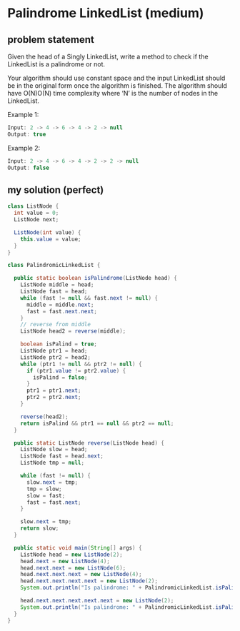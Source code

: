 # Palindrome LinkedList (medium)

## problem statement

Given the head of a Singly LinkedList, write a method to check if the LinkedList is a palindrome or not.

Your algorithm should use constant space and the input LinkedList should be in the original form once the algorithm is finished. The algorithm should have O(N)O(N) time complexity where ‘N’ is the number of nodes in the LinkedList.

Example 1:

```java
Input: 2 -> 4 -> 6 -> 4 -> 2 -> null
Output: true
```

Example 2:

```java
Input: 2 -> 4 -> 6 -> 4 -> 2 -> 2 -> null
Output: false
```

## my solution (perfect)

```java
class ListNode {
  int value = 0;
  ListNode next;

  ListNode(int value) {
    this.value = value;
  }
}

class PalindromicLinkedList {

  public static boolean isPalindrome(ListNode head) {
    ListNode middle = head;
    ListNode fast = head;
    while (fast != null && fast.next != null) {
      middle = middle.next;
      fast = fast.next.next;
    }
    // reverse from middle
    ListNode head2 = reverse(middle);

    boolean isPalind = true;
    ListNode ptr1 = head;
    ListNode ptr2 = head2;
    while (ptr1 != null && ptr2 != null) {
      if (ptr1.value != ptr2.value) {
        isPalind = false;
      }
      ptr1 = ptr1.next;
      ptr2 = ptr2.next;
    }

    reverse(head2);
    return isPalind && ptr1 == null && ptr2 == null;
  }

  public static ListNode reverse(ListNode head) {
    ListNode slow = head;
    ListNode fast = head.next;
    ListNode tmp = null;

    while (fast != null) {
      slow.next = tmp;
      tmp = slow;
      slow = fast;
      fast = fast.next;
    }

    slow.next = tmp;
    return slow;
  }

  public static void main(String[] args) {
    ListNode head = new ListNode(2);
    head.next = new ListNode(4);
    head.next.next = new ListNode(6);
    head.next.next.next = new ListNode(4);
    head.next.next.next.next = new ListNode(2);
    System.out.println("Is palindrome: " + PalindromicLinkedList.isPalindrome(head));

    head.next.next.next.next.next = new ListNode(2);
    System.out.println("Is palindrome: " + PalindromicLinkedList.isPalindrome(head));
  }
}
```

